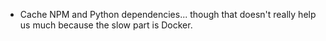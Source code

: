 - Cache NPM and Python dependencies... though that doesn't really help us much because the slow part is Docker.
